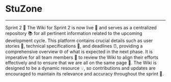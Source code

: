 # StuZone

-----

Sprint 2 
📣 The Wiki for Sprint 2 is now live 🚀 and serves as a centralized repository 📚 for all pertinent information related to the upcoming development cycle. This platform contains crucial details such as user stories 📝, technical specifications 🔧, and deadlines ⏰, providing a comprehensive overview 🌐 of what is expected in the next phase. It is imperative for all team members 👥 to review the Wiki to align their efforts effectively and to ensure that we are all on the same page 🤝. The Wiki is designed to be a dynamic resource 💡, so contributions and updates are encouraged to maintain its relevance and accuracy throughout the sprint 🔄.

